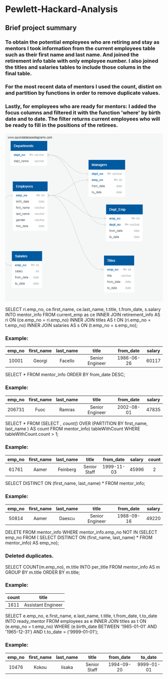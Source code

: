 # Pewlett-Hackard-Analysis
## Brief project summary
### To obtain the potential employees who are retiring and stay as mentors I took information from the current employees table such as their first name and last name. And joined the retirement info table with only employee number. I also joined the titles and salaries tables to include those colums in the final table. 
### For the most recent data of mentors I used the count, distint on and partition by functions in order to remove duplicate values.
### Lastly, for employees who are ready for mentors: I added the focus columns and filtered it with the function 'where' by birth date and to date. The filter returns current employees who will be ready to fill in the positions of the retirees. 
![ERD](EmployeeDB2.png)

SELECT ri.emp_no,
	ce.first_name,
	ce.last_name,
	t.title,
	t.from_date,
	s.salary
INTO mentor_info
FROM current_emp as ce
INNER JOIN retirement_info AS ri
ON (ce.emp_no = ri.emp_no)
INNER JOIN titles AS t
ON (ri.emp_no = t.emp_no)
INNER JOIN salaries AS s
ON (t.emp_no = s.emp_no);

### Example:
| emp_no | first_name | last_name | title | from_date | salary | 
| :---: | :---: | :---: | :---: | :---: | :---: | 
| 10001 | Georgi | Facello | Senior Engineer | 1986-06-26 | 60117 | 


SELECT * FROM mentor_info
ORDER BY from_date DESC;

### Example:
| emp_no | first_name | last_name | title | from_date | salary | 
| :---: | :---: | :---: | :---: | :---: | :---: | 
| 206731 | Fuoc | Ramras | Senior Engineer | 2002-08-01 | 47835 | 


SELECT * FROM
  (SELECT *, count(*)
  OVER
    (PARTITION BY
      first_name,
      last_name
    ) AS count
  FROM mentor_info) tableWithCount
  WHERE tableWithCount.count > 1;

 ### Example:
| emp_no | first_name | last_name | title | from_date | salary | count |
| :---: | :---: | :---: | :---: | :---: | :---: | :---:|
| 61761 | Aamer | Feinberg | Senior Staff | 1999-11-03 | 45996 | 2 |

 
SELECT DISTINCT ON (first_name, last_name) * FROM mentor_info;

### Example:
| emp_no | first_name | last_name | title | from_date | salary | 
| :---: | :---: | :---: | :---: | :---: | :---: | 
| 50814 | Aamer | Daescu | Senior Engineer | 1988-09-16 | 49220 |


DELETE FROM mentor_info WHERE mentor_info.emp_no NOT IN 
(SELECT emp_no FROM (
    SELECT DISTINCT ON (first_name, last_name) *
  FROM mentor_info) AS emp_no);
 ### Deleted duplicates.
 
 
SELECT COUNT(m.emp_no), m.title
INTO per_title
FROM mentor_info AS m
GROUP BY m.title
ORDER BY m.title;

### Example:
| count | title |  
| :---: | :---: | 
| 1611 | Assistant Engineer |


SELECT e.emp_no,
	e.first_name,
	e.last_name,
	t.title,
	t.from_date,
	t.to_date
INTO ready_mentor
FROM employees as e
INNER JOIN titles as t
ON (e.emp_no = t.emp_no)
WHERE (e.birth_date BETWEEN '1965-01-01' AND '1965-12-31')
	AND t.to_date = ('9999-01-01');

### Example:
  
| emp_no | first_name | last_name | title | from_date | to_date | 
| :---: | :---: | :---: | :---: | :---: | :---: | 
| 10476 | Kokou | Iisaka | Senior Staff | 1994-09-20 | 9999-01-01 |
